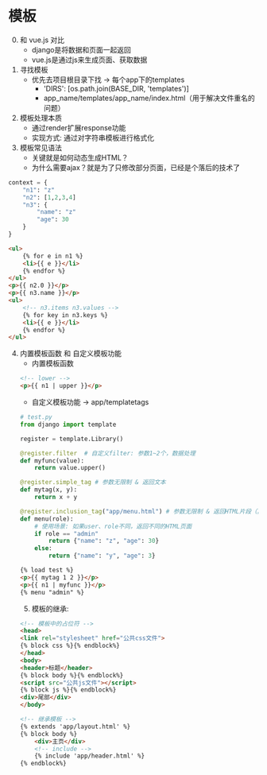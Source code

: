 # 模板
0. 和 vue.js 对比
    * django是将数据和页面一起返回
    * vue.js是通过js来生成页面、获取数据
1. 寻找模板
    * 优先去项目根目录下找 -> 每个app下的templates
        * 'DIRS': [os.path.join(BASE_DIR, 'templates')]
        * app_name/templates/app_name/index.html（用于解决文件重名的问题）
2. 模板处理本质
    * 通过render扩展response功能
    * 实现方式: 通过对字符串模板进行格式化
3. 模板常见语法
    * 关键就是如何动态生成HTML？
    * 为什么需要ajax？就是为了只修改部分页面，已经是个落后的技术了
```python
context = {
    "n1": "z"
    "n2": [1,2,3,4]
    "n3": {
        "name": "z"
        "age": 30
    }
}
```
```html
<ul>
    {% for e in n1 %}
    <li>{{ e }}</li>
    {% endfor %}
</ul>
<p>{{ n2.0 }}</p>
<p>{{ n3.name }}</p>
<ul>
    <!-- n3.items n3.values -->
    {% for key in n3.keys %} 
    <li>{{ e }}</li>
    {% endfor %}
</ul>
```
4. 内置模板函数 和 自定义模板功能
    * 内置模板函数
    ```html
    <!-- lower -->
    <p>{{ n1 | upper }}</p>    
    ```
    * 自定义模板功能 -> app/templatetags
    ```python
    # test.py
    from django import template

    register = template.Library()

    @register.filter  # 自定义filter: 参数1~2个，数据处理
    def myfunc(value):
        return value.upper()

    @register.simple_tag # 参数无限制 & 返回文本
    def mytag(x, y):
        return x + y

    @register.inclusion_tag("app/menu.html") # 参数无限制 & 返回HTML片段（其实就是组件）
    def menu(role):
        # 使用场景: 如果user、role不同，返回不同的HTML页面
        if role == "admin"
            return {"name": "z", "age": 30}
        else:
            return {"name": "y", "age": 3}
    ```
    ```html
    {% load test %}
    <p>{{ mytag 1 2 }}</p>
    <p>{{ n1 | myfunc }}</p>
    {% menu "admin" %}
    ```
    5. 模板的继承: 
    ```html
    <!-- 模板中的占位符 -->
    <head>
    <link rel="stylesheet" href="公共css文件">
    {% block css %}{% endblock%}
    </head>
    <body>
    <header>标题</header>
    {% block body %}{% endblock%}
    <script src="公共js文件"></script>
    {% block js %}{% endblock%}
    <div>尾部</div>
    </body>
    ```
    ```html
    <!-- 继承模板 -->
    {% extends 'app/layout.html' %}
    {% block body %}
        <div>主页</div>
        <!-- include -->
        {% include 'app/header.html' %} 
    {% endblock%}
    ```